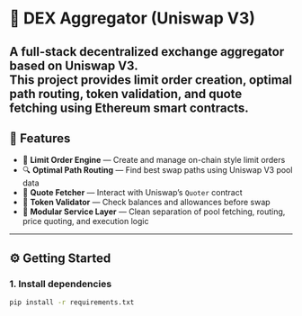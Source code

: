 # 🦄 DEX Aggregator (Uniswap V3)

A full-stack decentralized exchange aggregator based on Uniswap V3.  
This project provides limit order creation, optimal path routing, token validation, and quote fetching using Ethereum smart contracts.
---

## 🚀 Features

- 🔁 **Limit Order Engine** — Create and manage on-chain style limit orders
- 🔍 **Optimal Path Routing** — Find best swap paths using Uniswap V3 pool data
- 💬 **Quote Fetcher** — Interact with Uniswap’s `Quoter` contract
- 🧪 **Token Validator** — Check balances and allowances before swap
- 🔗 **Modular Service Layer** — Clean separation of pool fetching, routing, price quoting, and execution logic

---

## ⚙️ Getting Started

### 1. Install dependencies

```bash
pip install -r requirements.txt
